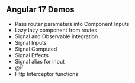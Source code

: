 ## Angular 17 Demos

- Pass router parameters into Component Inputs
- Lazy lazy component from routes
- Signal and Observable integration
- Signal Inputs
- Signal Computed
- Signal Effects
- Signal alias for input
- @if
- Http Interceptor functions

